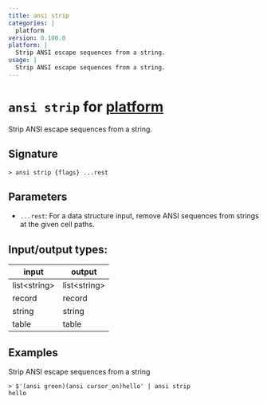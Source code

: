```yaml
---
title: ansi strip
categories: |
  platform
version: 0.100.0
platform: |
  Strip ANSI escape sequences from a string.
usage: |
  Strip ANSI escape sequences from a string.
---
```

<!-- This file is automatically generated. Please edit the command in https://github.com/nushell/nushell instead. -->

# `ansi strip` for [platform](/commands/categories/platform.md)

<div class='command-title'>Strip ANSI escape sequences from a string.</div>

## Signature

```> ansi strip {flags} ...rest```

## Parameters

 -  `...rest`: For a data structure input, remove ANSI sequences from strings at the given cell paths.


## Input/output types:

| input        | output       |
| ------------ | ------------ |
| list\<string\> | list\<string\> |
| record       | record       |
| string       | string       |
| table        | table        |
## Examples

Strip ANSI escape sequences from a string
```nu
> $'(ansi green)(ansi cursor_on)hello' | ansi strip
hello
```
